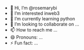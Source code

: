 - 👋 Hi, I’m @rosemarybi
- 👀 I’m interested inweb3
- 🌱 I’m currently learning python
- 💞️ I’m looking to collaborate on ...
- 📫 How to reach me ...
- 😄 Pronouns: ...
- ⚡ Fun fact: ...

<!---
rosemarybi/rosemarybi is a ✨ special ✨ repository because its `README.md` (this file) appears on your GitHub profile.
You can click the Preview link to take a look at your changes.
--->

